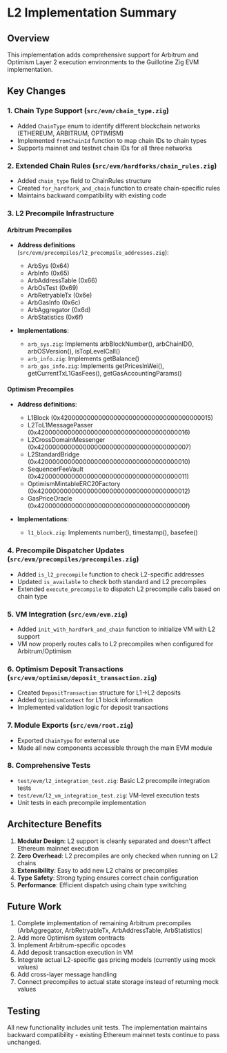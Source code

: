 # L2 Implementation Summary

## Overview
This implementation adds comprehensive support for Arbitrum and Optimism Layer 2 execution environments to the Guillotine Zig EVM implementation.

## Key Changes

### 1. Chain Type Support (`src/evm/chain_type.zig`)
- Added `ChainType` enum to identify different blockchain networks (ETHEREUM, ARBITRUM, OPTIMISM)
- Implemented `fromChainId` function to map chain IDs to chain types
- Supports mainnet and testnet chain IDs for all three networks

### 2. Extended Chain Rules (`src/evm/hardforks/chain_rules.zig`)
- Added `chain_type` field to ChainRules structure
- Created `for_hardfork_and_chain` function to create chain-specific rules
- Maintains backward compatibility with existing code

### 3. L2 Precompile Infrastructure

#### Arbitrum Precompiles
- **Address definitions** (`src/evm/precompiles/l2_precompile_addresses.zig`):
  - ArbSys (0x64)
  - ArbInfo (0x65)
  - ArbAddressTable (0x66)
  - ArbOsTest (0x69)
  - ArbRetryableTx (0x6e)
  - ArbGasInfo (0x6c)
  - ArbAggregator (0x6d)
  - ArbStatistics (0x6f)

- **Implementations**:
  - `arb_sys.zig`: Implements arbBlockNumber(), arbChainID(), arbOSVersion(), isTopLevelCall()
  - `arb_info.zig`: Implements getBalance()
  - `arb_gas_info.zig`: Implements getPricesInWei(), getCurrentTxL1GasFees(), getGasAccountingParams()

#### Optimism Precompiles
- **Address definitions**:
  - L1Block (0x4200000000000000000000000000000000000015)
  - L2ToL1MessagePasser (0x4200000000000000000000000000000000000016)
  - L2CrossDomainMessenger (0x4200000000000000000000000000000000000007)
  - L2StandardBridge (0x4200000000000000000000000000000000000010)
  - SequencerFeeVault (0x4200000000000000000000000000000000000011)
  - OptimismMintableERC20Factory (0x4200000000000000000000000000000000000012)
  - GasPriceOracle (0x420000000000000000000000000000000000000f)

- **Implementations**:
  - `l1_block.zig`: Implements number(), timestamp(), basefee()

### 4. Precompile Dispatcher Updates (`src/evm/precompiles/precompiles.zig`)
- Added `is_l2_precompile` function to check L2-specific addresses
- Updated `is_available` to check both standard and L2 precompiles
- Extended `execute_precompile` to dispatch L2 precompile calls based on chain type

### 5. VM Integration (`src/evm/evm.zig`)
- Added `init_with_hardfork_and_chain` function to initialize VM with L2 support
- VM now properly routes calls to L2 precompiles when configured for Arbitrum/Optimism

### 6. Optimism Deposit Transactions (`src/evm/optimism/deposit_transaction.zig`)
- Created `DepositTransaction` structure for L1->L2 deposits
- Added `OptimismContext` for L1 block information
- Implemented validation logic for deposit transactions

### 7. Module Exports (`src/evm/root.zig`)
- Exported `ChainType` for external use
- Made all new components accessible through the main EVM module

### 8. Comprehensive Tests
- `test/evm/l2_integration_test.zig`: Basic L2 precompile integration tests
- `test/evm/l2_vm_integration_test.zig`: VM-level execution tests
- Unit tests in each precompile implementation

## Architecture Benefits

1. **Modular Design**: L2 support is cleanly separated and doesn't affect Ethereum mainnet execution
2. **Zero Overhead**: L2 precompiles are only checked when running on L2 chains
3. **Extensibility**: Easy to add new L2 chains or precompiles
4. **Type Safety**: Strong typing ensures correct chain configuration
5. **Performance**: Efficient dispatch using chain type switching

## Future Work

1. Complete implementation of remaining Arbitrum precompiles (ArbAggregator, ArbRetryableTx, ArbAddressTable, ArbStatistics)
2. Add more Optimism system contracts
3. Implement Arbitrum-specific opcodes
4. Add deposit transaction execution in VM
5. Integrate actual L2-specific gas pricing models (currently using mock values)
6. Add cross-layer message handling
7. Connect precompiles to actual state storage instead of returning mock values

## Testing

All new functionality includes unit tests. The implementation maintains backward compatibility - existing Ethereum mainnet tests continue to pass unchanged.